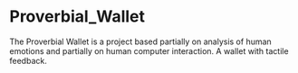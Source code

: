 # Proverbial_Wallet
The Proverbial Wallet is a project based partially on analysis of human emotions and partially on human computer interaction. A wallet with tactile feedback.
